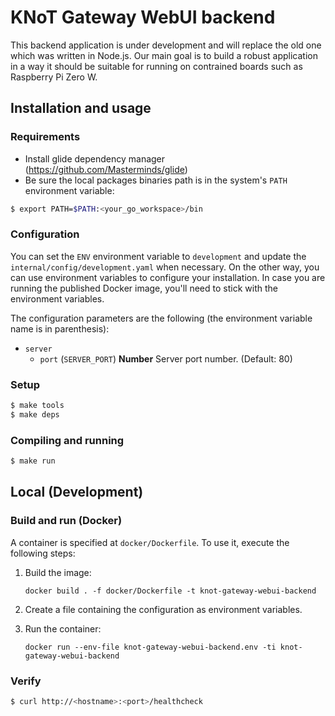 # KNoT Gateway WebUI backend

This backend application is under development and will replace the old one which was written in Node.js. Our main goal is to build a robust application in a way it should be suitable for running on contrained boards such as Raspberry Pi Zero W.

## Installation and usage

### Requirements

- Install glide dependency manager (https://github.com/Masterminds/glide)
- Be sure the local packages binaries path is in the system's `PATH` environment variable:

```bash
$ export PATH=$PATH:<your_go_workspace>/bin
```

### Configuration

You can set the `ENV` environment variable to `development` and update the `internal/config/development.yaml` when necessary. On the other way, you can use environment variables to configure your installation. In case you are running the published Docker image, you'll need to stick with the environment variables.

The configuration parameters are the following (the environment variable name is in parenthesis):

* `server`
  * `port` (`SERVER_PORT`) **Number** Server port number. (Default: 80)


### Setup

```bash
$ make tools
$ make deps
```

### Compiling and running

```bash
$ make run
```

## Local (Development)

### Build and run (Docker)

A container is specified at `docker/Dockerfile`. To use it, execute the following steps:

1. Build the image:

    ```
    docker build . -f docker/Dockerfile -t knot-gateway-webui-backend
    ```

1. Create a file containing the configuration as environment variables.
1. Run the container:

    ```
    docker run --env-file knot-gateway-webui-backend.env -ti knot-gateway-webui-backend
    ```

### Verify

```bash
$ curl http://<hostname>:<port>/healthcheck
```
